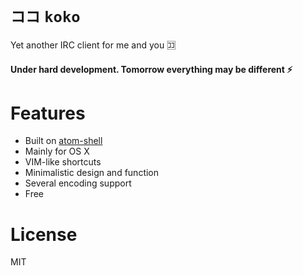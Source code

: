 # `ココ` `koko`
Yet another IRC client for me and you :koko:

#### Under hard development. Tomorrow everything may be different :zap:

# Features

* Built on [atom-shell](https://github.com/atom/atom-shell)
* Mainly for OS X
* VIM-like shortcuts
* Minimalistic design and function
* Several encoding support
* Free

# License
MIT
